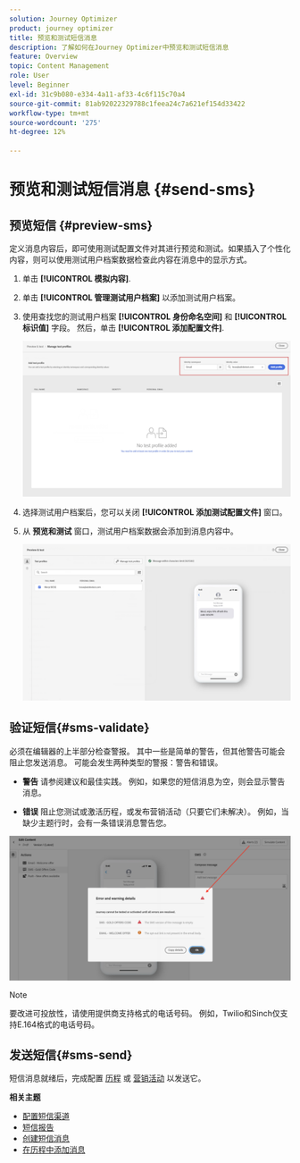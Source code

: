 ```yaml
---
solution: Journey Optimizer
product: journey optimizer
title: 预览和测试短信消息
description: 了解如何在Journey Optimizer中预览和测试短信消息
feature: Overview
topic: Content Management
role: User
level: Beginner
exl-id: 31c9b080-e334-4a11-af33-4c6f115c70a4
source-git-commit: 81ab92022329788c1feea24c7a621ef154d33422
workflow-type: tm+mt
source-wordcount: '275'
ht-degree: 12%

---
```


# 预览和测试短信消息 {#send-sms}

## 预览短信 {#preview-sms}

定义消息内容后，即可使用测试配置文件对其进行预览和测试。如果插入了个性化内容，则可以使用测试用户档案数据检查此内容在消息中的显示方式。

1. 单击 **[!UICONTROL 模拟内容]**.

1. 单击 **[!UICONTROL 管理测试用户档案]** 以添加测试用户档案。

1. 使用查找您的测试用户档案 **[!UICONTROL 身份命名空间]** 和 **[!UICONTROL 标识值]** 字段。 然后，单击 **[!UICONTROL 添加配置文件]**.

   ![](assets/sms_preview_3.png)

1. 选择测试用户档案后，您可以关闭 **[!UICONTROL 添加测试配置文件]** 窗口。

1. 从 **预览和测试** 窗口，测试用户档案数据会添加到消息内容中。

   ![](assets/sms_preview_2.png)


## 验证短信{#sms-validate}

必须在编辑器的上半部分检查警报。 其中一些是简单的警告，但其他警告可能会阻止您发送消息。 可能会发生两种类型的警报：警告和错误。

* **警告** 请参阅建议和最佳实践。 例如，如果您的短信消息为空，则会显示警告消息。

* **错误** 阻止您测试或激活历程，或发布营销活动（只要它们未解决）。 例如，当缺少主题行时，会有一条错误消息警告您。

![](assets/sms-alert-button.png)

>[!NOTE]
>
> 要改进可投放性，请使用提供商支持格式的电话号码。 例如，Twilio和Sinch仅支持E.164格式的电话号码。

## 发送短信{#sms-send}

短信消息就绪后，完成配置 [历程](../building-journeys/journey-gs.md) 或 [营销活动](../campaigns/create-campaign.md) 以发送它。

**相关主题**

* [配置短信渠道](sms-configuration.md)
* [短信报告](../reports/journey-global-report.md#sms-global)
* [创建短信消息](create-sms.md)
* [在历程中添加消息](../building-journeys/journeys-message.md)
